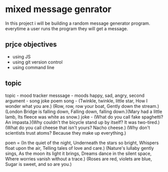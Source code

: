 # mixed message genrator

In this project i will be building a random message generator program. everytime a user runs the program they will get a message.

## prjce objectives

- using JS
- using git version control
- using command line

## topic

topic - mood tracker
messsage - moods happy, sad, angry,
second argument - song joke poem
song - (Twinkle, twinkle, little star,
How I wonder what you are.) (Row, row, row your boat,
Gently down the stream.)(London Bridge is falling down,
Falling down, falling down.)(Mary had a little lamb,
Its fleece was white as snow.)
joke - (What do you call fake spaghetti? An impasta.)(Why couldn't the bicycle stand up by itself? It was two-tired.)(What do you call cheese that isn't yours? Nacho cheese.) (Why don't scientists trust atoms? Because they make up everything.)

poen = (In the quiet of the night,
Underneath the stars so bright,
Whispers float upon the air,
Telling tales of love and care.) (Nature's lullaby gently sings,
As the moon its light it brings,
Dreams dance in the silent space,
Where worries vanish without a trace.)
(Roses are red, violets are blue,
Sugar is sweet, and so are you.)
